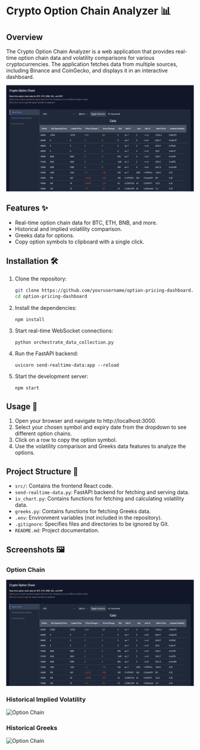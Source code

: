 # Crypto Option Chain Analyzer 📊

## Overview

The Crypto Option Chain Analyzer is a web application that provides real-time option chain data and volatility comparisons for various cryptocurrencies. The application fetches data from multiple sources, including Binance and CoinGecko, and displays it in an interactive dashboard.

<img src="screenshots/option_chain.png" alt="Option Chain" width="600" />

## Features ✨

- Real-time option chain data for BTC, ETH, BNB, and more.
- Historical and implied volatility comparison.
- Greeks data for options.
- Copy option symbols to clipboard with a single click.

## Installation 🛠️

1. Clone the repository:
   ```bash
   git clone https://github.com/yourusername/option-pricing-dashboard.git
   cd option-pricing-dashboard
2. Install the dependencies:
   ```
   npm install
3. Start real-time WebSocket connections:
   ```
   python orchestrate_data_collection.py
4. Run the FastAPI backend:
   ```
   uvicorn send-realtime-data:app --reload
5. Start the development server:
   ```
   npm start
## Usage 🚀
1. Open your browser and navigate to http://localhost:3000.
2. Select your chosen symbol and expiry date from the dropdown to see different option chains.
3. Click on a row to copy the option symbol.
4. Use the volatility comparison and Greeks data features to analyze the options.


## Project Structure 📂
- `src/`: Contains the frontend React code.
- `send-realtime-data.py`: FastAPI backend for fetching and serving data.
- `iv_chart.py`: Contains functions for fetching and calculating volatility data.
- `greeks.py`: Contains functions for fetching Greeks data.
- `.env`: Environment variables (not included in the repository).
- `.gitignore`: Specifies files and directories to be ignored by Git.
- `README.md`: Project documentation.

## Screenshots 🖼️
### Option Chain 
<img src="screenshots/option_chain.png" alt="Option Chain" width="600" />

### Historical Implied Volatility
<img src="screenshots/vol_analysis.png" alt="Option Chain" width="600" />

### Historical Greeks
<img src="screenshots/historical_greeks.png" alt="Option Chain" width="600" />

